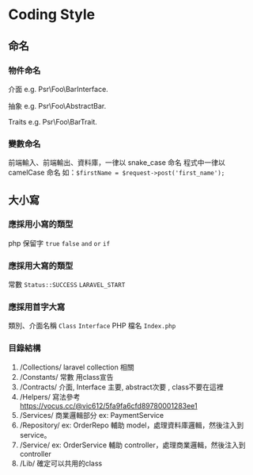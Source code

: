 # Coding Style

## 命名

### 物件命名

介面 e.g. Psr\Foo\BarInterface.

抽象 e.g. Psr\Foo\AbstractBar.

Traits e.g. Psr\Foo\BarTrait.

### 變數命名

前端輸入、前端輸出、資料庫，一律以 snake_case 命名
程式中一律以 camelCase 命名
如：`$firstName = $request->post('first_name');`

## 大小寫

### 應採用小寫的類型

php 保留字
`true` `false` `and` `or` `if`

### 應採用大寫的類型

常數
`Status::SUCCESS` `LARAVEL_START`

### 應採用首字大寫

類別、介面名稱
`Class` `Interface`
PHP 檔名
`Index.php`

### 目錄結構

1. /Collections/ laravel collection 相關
1. /Constants/ 常數 用class宣告
1. /Contracts/ 介面, Interface 主要, abstract次要 , class不要在這裡
1. /Helpers/ 寫法參考 https://vocus.cc/@vic612/5fa9fa6cfd89780001283ee1
1. /Services/ 商業邏輯部分 ex: PaymentService
1. /Repository/ ex: OrderRepo 輔助 model，處理資料庫邏輯，然後注入到 service。
1. /Service/ ex: OrderService 輔助 controller，處理商業邏輯，然後注入到 controller
1. /Lib/ 確定可以共用的class
